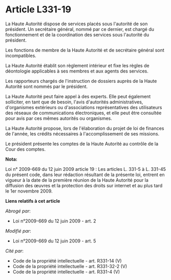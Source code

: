 # Article L331-19

La Haute Autorité dispose de services placés sous l'autorité de son président. Un secrétaire général, nommé par ce dernier,
est chargé du fonctionnement et de la coordination des services sous l'autorité du président. 

Les fonctions de membre de la Haute Autorité et de secrétaire général sont incompatibles. 

La Haute Autorité établit son règlement intérieur et fixe les règles de déontologie applicables à ses membres et aux agents
des services. 

Les rapporteurs chargés de l'instruction de dossiers auprès de la Haute Autorité sont nommés par le président. 

La Haute Autorité peut faire appel à des experts. Elle peut également solliciter, en tant que de besoin, l'avis d'autorités
administratives, d'organismes extérieurs ou d'associations représentatives des utilisateurs des réseaux de communications
électroniques, et elle peut être consultée pour avis par ces mêmes autorités ou organismes. 

La Haute Autorité propose, lors de l'élaboration du projet de loi de finances de l'année, les crédits nécessaires à
l'accomplissement de ses missions. 

Le président présente les comptes de la Haute Autorité au contrôle de la Cour des comptes.

**Nota:**

Loi n° 2009-669 du 12 juin 2009 article 19 : Les articles L. 331-5 à L. 331-45 du présent code, dans leur rédaction résultant
de la présente loi, entrent en vigueur à la date de la première réunion de la Haute Autorité pour la diffusion des œuvres et
la protection des droits sur internet et au plus tard le 1er novembre 2009.

**Liens relatifs à cet article**

_Abrogé par_:

  - Loi n°2009-669 du 12 juin 2009 - art. 2

_Modifié par_:

  - Loi n°2009-669 du 12 juin 2009 - art. 5

_Cité par_:

  - Code de la propriété intellectuelle - art. R331-14 (V)
  - Code de la propriété intellectuelle - art. R331-32-2 (V)
  - Code de la propriété intellectuelle - art. R331-4 (V)
